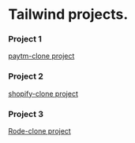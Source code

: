 # Tailwind projects.

### Project 1

[paytm-clone project](https://github.com/amanrajput12/paytm_project)

### Project 2

[shopify-clone project](https://github.com/amanrajput12/shopify-clone)

### Project 3

[Rode-clone project](https://github.com/amanrajput12/Rode-clone)